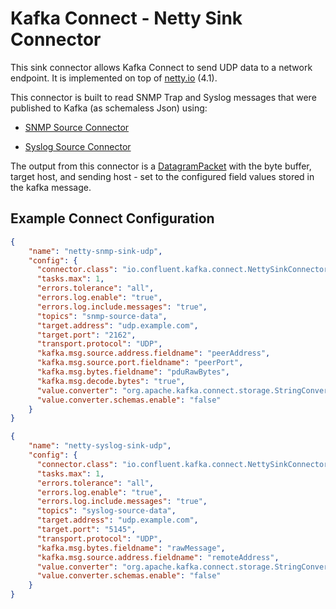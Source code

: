# Kafka Connect - Netty Sink Connector

This sink connector allows Kafka Connect to send UDP data to a network endpoint.  It is implemented on top of [netty.io](https://netty.io/) (4.1).

This connector is built to read SNMP Trap and Syslog messages that were published to Kafka (as schemaless Json) using:

- [SNMP Source Connector](https://docs.confluent.io/kafka-connectors/snmp/current/overview.html#record-schema)

- [Syslog Source Connector](https://docs.confluent.io/kafka-connectors/syslog/current/overview.html#output-schema)

The output from this connector is a [DatagramPacket](https://netty.io/4.1/api/io/netty/channel/socket/DatagramPacket.html) with the byte buffer, target host, and sending host - set to the configured field values stored in the kafka message.

## Example Connect Configuration

```json
{
    "name": "netty-snmp-sink-udp",
    "config": {
      "connector.class": "io.confluent.kafka.connect.NettySinkConnector",
      "tasks.max": 1,
      "errors.tolerance": "all",
      "errors.log.enable": "true",
      "errors.log.include.messages": "true",
      "topics": "snmp-source-data",
      "target.address": "udp.example.com",
      "target.port": "2162",
      "transport.protocol": "UDP",
      "kafka.msg.source.address.fieldname": "peerAddress",
      "kafka.msg.source.port.fieldname": "peerPort",
      "kafka.msg.bytes.fieldname": "pduRawBytes",
      "kafka.msg.decode.bytes": "true",
      "value.converter": "org.apache.kafka.connect.storage.StringConverter",
      "value.converter.schemas.enable": "false"
    }
}
```
```json
{
    "name": "netty-syslog-sink-udp",
    "config": {
      "connector.class": "io.confluent.kafka.connect.NettySinkConnector",
      "tasks.max": 1,
      "errors.tolerance": "all",
      "errors.log.enable": "true",
      "errors.log.include.messages": "true",
      "topics": "syslog-source-data",
      "target.address": "udp.example.com",
      "target.port": "5145",
      "transport.protocol": "UDP",
      "kafka.msg.bytes.fieldname": "rawMessage",
      "kafka.msg.source.address.fieldname": "remoteAddress",
      "value.converter": "org.apache.kafka.connect.storage.StringConverter",
      "value.converter.schemas.enable": "false"
    }
}
```
